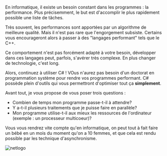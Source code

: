 En informatique, il existe un besoin constant dans les programmes : la performance. Plus précisemment, le but
est d'accomplir le plus rapidement possible une liste de tâches.

Très souvent, les performances sont apportées par un algorithme de meilleure qualité. Mais il n'est pas rare que
l'engorgement subsiste. Certains vous encourageront alors à passer à des "langages performant" tels que le C++.

Ce comportement n'est pas forcément adapté à votre besoin, développer dans ces langages peut, parfois, s'avérer
très complexe. En plus changer de technologie, c'est long.

Alors, continuez à utiliser C# ! VOus n'aurez pas besoin d'un doctorat en programmation système pour rendre vos
programmes performant. C# possède plein d'outils qui vous permettront d'optimiser tout ça **simplement**.

Avant tout, je vous propose de vous poser trois questions :

- Combien de temps mon programme passe-t-il à attendre?
- Y a-t-il plusieurs traitements que je puisse faire en parallèle?
- Mon programme utilise-t-il aux mieux les ressources de l'ordinateur (exemple : un processeur multicoeur)?

Vous vous rendrez vite compte qu'en informatique, on peut tout à fait faire un bébé en un mois du moment qu'on a 10 femmes,
et que cela est rendu possible par les technique d'asynchronisme.

![netlogo](archive:net-logo.jpg)
